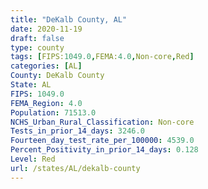 ```yaml
---
title: "DeKalb County, AL"
date: 2020-11-19
draft: false
type: county
tags: [FIPS:1049.0,FEMA:4.0,Non-core,Red]
categories: [AL]
County: DeKalb County
State: AL
FIPS: 1049.0
FEMA_Region: 4.0
Population: 71513.0
NCHS_Urban_Rural_Classification: Non-core
Tests_in_prior_14_days: 3246.0
Fourteen_day_test_rate_per_100000: 4539.0
Percent_Positivity_in_prior_14_days: 0.128
Level: Red
url: /states/AL/dekalb-county
---
```



